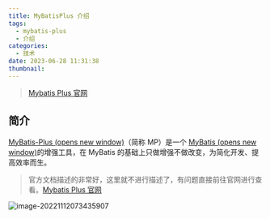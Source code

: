 ```yaml
---
title: MyBatisPlus 介绍
tags:
  - mybatis-plus
  - 介绍
categories:
  - 技术
date: 2023-06-28 11:31:38
thumbnail:
---
```


> [Mybatis Plus 官网](https://baomidou.com/)

## 简介

[MyBatis-Plus (opens new window)](https://github.com/baomidou/mybatis-plus)（简称 MP）是一个 [MyBatis (opens new window)](https://www.mybatis.org/mybatis-3/)的增强工具，在 MyBatis 的基础上只做增强不做改变，为简化开发、提高效率而生。

> 官方文档描述的非常好，这里就不进行描述了，有问题直接前往官网进行查看。[Mybatis Plus 官网](https://baomidou.com/)

![image-20221112073435907](https://file.pandacode.cn/blog/202211120734078.png) 
